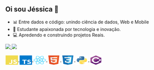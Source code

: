 ## Oi sou Jéssica 👋

- 📊 Entre dados e código: unindo ciência de dados, Web e Mobile
- 🌱 Estudante apaixonada por tecnologia e inovação.
- 💻 Apredendo e construindo projetos Reais.


<div>
<a href="https://beacons.ai/DevJessi">
<img height="180em" src="https://github-readme-stats.vercel.app/api?username=DevJessi&theme=tokyonight&show_icons=true&hide_border=true&count_private=true"/>
<img height="180em" src="https://github-readme-stats.vercel.app/api/top-langs/?username=DevJessi&theme=tokyonight&show_icons=true&hide_border=true&layout=compact">


</div>
<div style="display: inline_block"><br>
<img align="center" alt="teste-Js" height="30" width="40" src="https://raw.githubusercontent.com/devicons/devicon/master/icons/javascript/javascript-plain.svg">
<img align="center" alt="teste-Ts" height="30" width="40" src="https://raw.githubusercontent.com/devicons/devicon/master/icons/typescript/typescript-plain.svg">
<img align="center" alt="teste-React" height="30" width="40" src="https://raw.githubusercontent.com/devicons/devicon/master/icons/react/react-original.svg">
<img align="center" alt="teste-HTML" height="30" width="40" src="https://raw.githubusercontent.com/devicons/devicon/master/icons/html5/html5-original.svg">
<img align="center" alt="teste-CSS" height="30" width="40" src="https://raw.githubusercontent.com/devicons/devicon/master/icons/css3/css3-original.svg">
<img align="center" alt="teste-Python" height="30" width="40" src="https://raw.githubusercontent.com/devicons/devicon/master/icons/python/python-original.svg">
<img align="center" alt="teste-Csharp" height="30" width="40" src="https://raw.githubusercontent.com/devicons/devicon/master/icons/csharp/csharp-original.svg">
</div>

##
<div>

</div>

